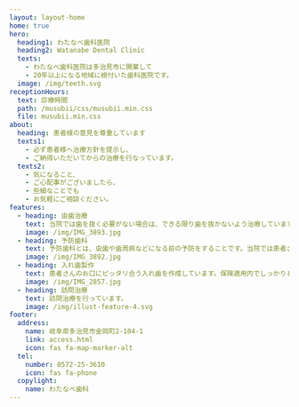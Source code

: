 ```yaml
---
layout: layout-home
home: true
hero:
  heading1: わたなべ歯科医院
  heading2: Watanabe Dental Clinic
  texts:
    - わたなべ歯科医院は多治見市に開業して
    - 20年以上になる地域に根付いた歯科医院です。
  image: /img/teeth.svg
receptionHours:
  text: 診療時間
  path: /musubii/css/musubii.min.css
  file: musubii.min.css
about:
  heading: 患者様の意見を尊重しています
  texts1:
    - 必ず患者様へ治療方針を提示し、
    - ご納得いただいてからの治療を行なっています。
  texts2:
    - 気になること、
    - ご心配事がございましたら、
    - 些細なことでも
    - お気軽にご相談ください。
features:
  - heading: 虫歯治療
    text: 当院では歯を抜く必要がない場合は、できる限り歯を抜かないよう治療しています。また、治療の際にはなるべく痛みが少ないよう心がけています。
    image: /img/IMG_3893.jpg
  - heading: 予防歯科
    text: 予防歯科とは、虫歯や歯周病などになる前の予防をすることです。当院では患者さんの歯を守るために、歯磨きの指導などを大切にしています。
    image: /img/IMG_3892.jpg
  - heading: 入れ歯製作
    text: 患者さんのお口にピッタリ合う入れ歯を作成しています。保険適用内でしっかりと噛める良質な入れ歯をお作りします。
    image: /img/IMG_2857.jpg
  - heading: 訪問治療
    text: 訪問治療を行っています。
    image: /img/illust-feature-4.svg
footer:
  address:
    name: 岐阜県多治見市金岡町2-104-1
    link: access.html
    icon: fas fa-map-marker-alt
  tel:
    number: 0572-25-3610
    icon: fas fa-phone
  copylight:
    name: わたなべ歯科
---
```

